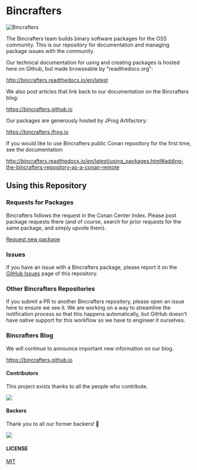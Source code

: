 # Bincrafters

![Bincrafters](docs/logo.png)


The Bincrafters team builds binary software packages for the OSS community.  This is our repository for documentation and managing package issues with the community.

Our technical documentation for using and creating packages is hosted here on Github, but made browseable by "readthedocs.org":

http://bincrafters.readthedocs.io/en/latest

We also post articles that link back to our documentation on the Bincrafters blog:

https://bincrafters.github.io

Our packages are generously hosted by JFrog Artifactory:

https://bincrafters.jfrog.io

If you would like to use Bincrafters public Conan repository for the first time, see the documentation:

http://bincrafters.readthedocs.io/en/latest/using_packages.html#adding-the-bincrafters-repository-as-a-conan-remote

## Using this Repository

### Requests for Packages

Bincrafters follows the request in the Conan Center Index. Please post package requests there (and of course, search for prior requests for the same package, and simply upvote them).

[Request new package](https://github.com/conan-io/conan-center-index/issues/new/choose)

### Issues

If you have an issue with a Bincrafters package, please report it on the [GitHub Issues](https://github.com/bincrafters/community/issues) page of this repository.

### Other Bincrafters Repositories

If you submit a PR to another Bincrafters repository, please open an issue here to ensure we see it.  We are working on a way to streamline the notification process so that this happens automatically, but GitHub doesn't have native support for this workflow so we have to engineer it ourselves.


### Bincrafters Blog

We will continue to announce important new information on our blog.

https://bincrafters.github.io


#### Contributors

This project exists thanks to all the people who contribute.

<a href="https://github.com/bincrafters/community/graphs/contributors"><img src="https://opencollective.com/bincrafters/contributors.svg?width=890&button=false"></a>


#### Backers

Thank you to all our former backers! 🙏

<img src="https://opencollective.com/bincrafters/backers.svg?width=890">


#### LICENSE

[MIT](LICENSE.md)
